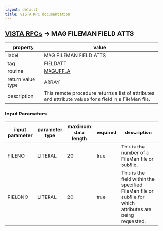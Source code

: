 ```yaml
---
layout: default
title: VISTA RPC documentation
---
```




## [VISTA RPCs](TableOfContent.md) &#8594; MAG FILEMAN FIELD ATTS 

 property | value 
--- | --- 
 label | MAG FILEMAN FIELD ATTS
 tag | FIELDATT
 routine | [MAGUFFLA](http://code.osehra.org/dox/Routine_MAGUFFLA_source.html)
 return value type | ARRAY
 description | This remote procedure returns a list of attributes and attribute values for a field in a FileMan file.

### Input Parameters

| input parameter | parameter type | maximum data length | required | description | 
| --- | --- | --- | --- | --- | 
| FILENO | LITERAL | 20 | true | This is the number of a FileMan file or subfile. | 
| FIELDNO | LITERAL | 20 | true | This is the field within the specified FileMan file or subfile for which attributes are being requested. | 